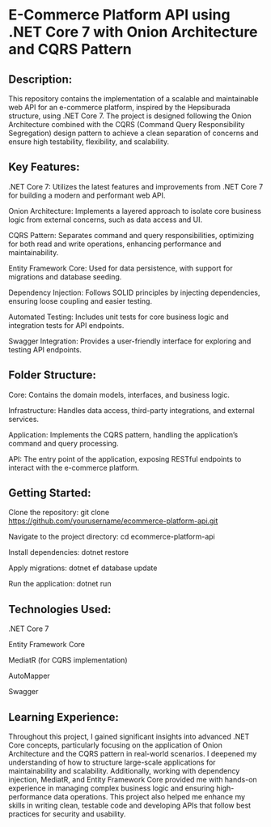 # E-Commerce Platform API using .NET Core 7 with Onion Architecture and CQRS Pattern
## Description:

This repository contains the implementation of a scalable and maintainable web API for an e-commerce platform, inspired by the Hepsiburada structure, using .NET Core 7. The project is designed following the Onion Architecture combined with the CQRS (Command Query Responsibility Segregation) design pattern to achieve a clean separation of concerns and ensure high testability, flexibility, and scalability.

## Key Features:

.NET Core 7: Utilizes the latest features and improvements from .NET Core 7 for building a modern and performant web API. 

Onion Architecture: Implements a layered approach to isolate core business logic from external concerns, such as data access and UI. 

CQRS Pattern: Separates command and query responsibilities, optimizing for both read and write operations, enhancing performance and maintainability.

Entity Framework Core: Used for data persistence, with support for migrations and database seeding. 

Dependency Injection: Follows SOLID principles by injecting dependencies, ensuring loose coupling and easier testing.  

Automated Testing: Includes unit tests for core business logic and integration tests for API endpoints. 

Swagger Integration: Provides a user-friendly interface for exploring and testing API endpoints.

## Folder Structure:

Core: Contains the domain models, interfaces, and business logic.

Infrastructure: Handles data access, third-party integrations, and external services.

Application: Implements the CQRS pattern, handling the application’s command and query processing.

API: The entry point of the application, exposing RESTful endpoints to interact with the e-commerce platform.

## Getting Started:

Clone the repository: git clone https://github.com/yourusername/ecommerce-platform-api.git

Navigate to the project directory: cd ecommerce-platform-api

Install dependencies: dotnet restore

Apply migrations: dotnet ef database update

Run the application: dotnet run
## Technologies Used:

.NET Core 7

Entity Framework Core

MediatR (for CQRS implementation)

AutoMapper

Swagger

## Learning Experience: 
Throughout this project, I gained significant insights into advanced .NET Core concepts, particularly focusing on the application of Onion Architecture and the CQRS pattern in real-world scenarios. I deepened my understanding of how to structure large-scale applications for maintainability and scalability. Additionally, working with dependency injection, MediatR, and Entity Framework Core provided me with hands-on experience in managing complex business logic and ensuring high-performance data operations. This project also helped me enhance my skills in writing clean, testable code and developing APIs that follow best practices for security and usability.
